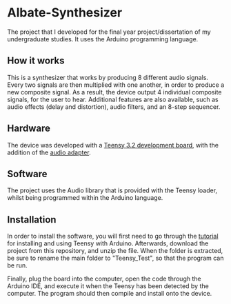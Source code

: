 # Albate-Synthesizer
The project that I developed for the final year project/dissertation of my undergraduate studies. It uses the Arduino programming language.

## How it works
This is a synthesizer that works by producing 8 different audio signals. Every two signals are then multiplied with one another, in order to produce a new composite signal. As a result, the device
output 4 individual composite signals, for the user to hear. Additional features are also available, such as audio effects (delay and distortion), audio filters, and an 8-step sequencer.

## Hardware
The device was developed with a [Teensy 3.2 development board](https://www.pjrc.com/store/teensy32.html), with the addition of the [audio adapter](https://www.pjrc.com/store/teensy3_audio.html).

## Software
The project uses the Audio library that is provided with the Teensy loader, whilst being programmed within the Arduino language.

## Installation

In order to install the software, you will first need to go through the [tutorial](https://www.pjrc.com/teensy/tutorial.html) for installing and using Teensy with Arduino. Afterwards, download the project from this repository, and 
unzip the file. When the folder is extracted, be sure to rename the main folder to "Teensy_Test", so that the program can be run.

Finally, plug the board into the computer, open the code through the Arduino IDE, and execute it when the Teensy has been detected by the computer. The program should then compile and install
onto the device.
